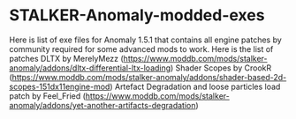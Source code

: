 # STALKER-Anomaly-modded-exes
Here is list of exe files for Anomaly 1.5.1 that contains all engine patches by community required for some advanced mods to work.
Here is the list of patches
  DLTX by MerelyMezz (https://www.moddb.com/mods/stalker-anomaly/addons/dltx-differential-ltx-loading)
  Shader Scopes by CrookR (https://www.moddb.com/mods/stalker-anomaly/addons/shader-based-2d-scopes-151dx11engine-mod)
  Artefact Degradation and loose particles load patch by Feel_Fried (https://www.moddb.com/mods/stalker-anomaly/addons/yet-another-artifacts-degradation)
  

